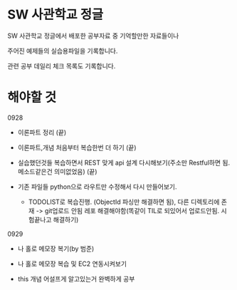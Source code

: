 # SW 사관학교 정글

SW 사관학교 정글에서 배포한 공부자료 중 기억할만한 자료들이나

주어진 예제들의 실습용파일을 기록합니다.

관련 공부 데일리 체크 목록도 기록합니다.

# 해야할 것

0928

- 이론파트 정리 (끝)

- 이론파트,개념 처음부터 복습한번 더 하기 (끝)

- 실습했던것들 복습하면서 REST 맞게 api 설계 다시해보기(주소만 Restful하면 됨. 메소드같은건 의미없었음) (끝)

- 기존 파일들 python으로 라우트만 수정해서 다시 만들어보기.
  - TODOLIST로 복습진행. (ObjectId 파싱만 해결하면 됨), 다른 디렉토리에 존재 -> git업로드 안됨 레포 해결해야함(똑같이 TIL로 되있어서 업로드안됨. 시험끝나고 해결하기)

0929

- 나 홀로 메모장 복기(by 범준)

- 나 홀로 메모장 복습 및 EC2 연동시켜보기

- this 개념 어설프게 알고있는거 완벽하게 공부

